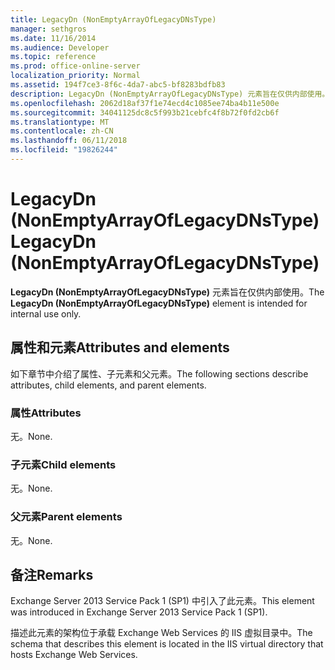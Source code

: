 ```yaml
---
title: LegacyDn (NonEmptyArrayOfLegacyDNsType)
manager: sethgros
ms.date: 11/16/2014
ms.audience: Developer
ms.topic: reference
ms.prod: office-online-server
localization_priority: Normal
ms.assetid: 194f7ce3-8f6c-4da7-abc5-bf8283bdfb83
description: LegacyDn (NonEmptyArrayOfLegacyDNsType) 元素旨在仅供内部使用。
ms.openlocfilehash: 2062d18af37f1e74ecd4c1085ee74ba4b11e500e
ms.sourcegitcommit: 34041125dc8c5f993b21cebfc4f8b72f0fd2cb6f
ms.translationtype: MT
ms.contentlocale: zh-CN
ms.lasthandoff: 06/11/2018
ms.locfileid: "19826244"
---
```

# <a name="legacydn-nonemptyarrayoflegacydnstype"></a><span data-ttu-id="6f7fd-103">LegacyDn (NonEmptyArrayOfLegacyDNsType)</span><span class="sxs-lookup"><span data-stu-id="6f7fd-103">LegacyDn (NonEmptyArrayOfLegacyDNsType)</span></span>

<span data-ttu-id="6f7fd-104">**LegacyDn (NonEmptyArrayOfLegacyDNsType)** 元素旨在仅供内部使用。</span><span class="sxs-lookup"><span data-stu-id="6f7fd-104">The **LegacyDn (NonEmptyArrayOfLegacyDNsType)** element is intended for internal use only.</span></span> 

## <a name="attributes-and-elements"></a><span data-ttu-id="6f7fd-105">属性和元素</span><span class="sxs-lookup"><span data-stu-id="6f7fd-105">Attributes and elements</span></span>

<span data-ttu-id="6f7fd-106">如下章节中介绍了属性、子元素和父元素。</span><span class="sxs-lookup"><span data-stu-id="6f7fd-106">The following sections describe attributes, child elements, and parent elements.</span></span>
  
### <a name="attributes"></a><span data-ttu-id="6f7fd-107">属性</span><span class="sxs-lookup"><span data-stu-id="6f7fd-107">Attributes</span></span>

<span data-ttu-id="6f7fd-108">无。</span><span class="sxs-lookup"><span data-stu-id="6f7fd-108">None.</span></span>
  
### <a name="child-elements"></a><span data-ttu-id="6f7fd-109">子元素</span><span class="sxs-lookup"><span data-stu-id="6f7fd-109">Child elements</span></span>

<span data-ttu-id="6f7fd-110">无。</span><span class="sxs-lookup"><span data-stu-id="6f7fd-110">None.</span></span>
  
### <a name="parent-elements"></a><span data-ttu-id="6f7fd-111">父元素</span><span class="sxs-lookup"><span data-stu-id="6f7fd-111">Parent elements</span></span>

<span data-ttu-id="6f7fd-112">无。</span><span class="sxs-lookup"><span data-stu-id="6f7fd-112">None.</span></span>
  
## <a name="remarks"></a><span data-ttu-id="6f7fd-113">备注</span><span class="sxs-lookup"><span data-stu-id="6f7fd-113">Remarks</span></span>

<span data-ttu-id="6f7fd-114">Exchange Server 2013 Service Pack 1 (SP1) 中引入了此元素。</span><span class="sxs-lookup"><span data-stu-id="6f7fd-114">This element was introduced in Exchange Server 2013 Service Pack 1 (SP1).</span></span>
  
<span data-ttu-id="6f7fd-115">描述此元素的架构位于承载 Exchange Web Services 的 IIS 虚拟目录中。</span><span class="sxs-lookup"><span data-stu-id="6f7fd-115">The schema that describes this element is located in the IIS virtual directory that hosts Exchange Web Services.</span></span>
  

